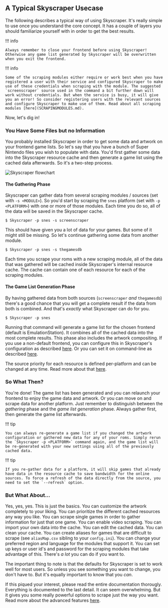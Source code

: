 ## A Typical Skyscraper Usecase

The following describes a typical way of using Skyscraper. It's really simple to use once you understand the core concept. It has a couple of layers you should familiarize yourself with in order to get the best results.

!!! info 

    Always remember to close your frontend before using Skyscraper! Otherwise any game list generated by Skyscraper will be overwritten when you exit the frontend.

!!! info 

    Some of the scraping modules either require or work best when you have registered a user with their service and configured Skyscraper to make use of these credentials when scraping with the module. The suggested `screenscraper` source used in the command a bit further down will work without credentials. But when the service is busy, it will give you an error! So consider registering users with the relevant sources and configure Skyscraper to make use of them. Read about all scraping modules [here](SCRAPINGMODULES.md).

Now, let's dig in!

### You Have Some Files but no Information

You probably installed Skyscraper in order to get some data and artwork on your frontend game lists. So let's say that you have a bunch of Super Nintendo files you wish to populate with data. You'd first gather some data into the Skyscraper resource cache and then generate a game list using the cached data afterwards. So it's a two-step process.

![Skyscraper flowchart](resources/skyscraper_overview_chart.png)

#### The Gathering Phase

Skyscraper can gather data from several scraping modules / sources (set with `-s <MODULE>`). So you'd start by scraping the `snes` platform (set with `-p <PLATFORM>`) with one or more of those modules. Each time you do so, all of the data will be saved in the Skyscraper cache.

```
$ Skyscraper -p snes -s screenscraper
```

This should have given you a lot of data for your games. But some of it might still be missing. So let's continue gathering some data from another module.

```
$ Skyscraper -p snes -s thegamesdb
```

Each time you scrape your roms with a new scraping module, all of the data that was gathered will be cached inside Skyscraper's internal resource cache. The cache can contain one of each resource for each of the scraping modules.

#### The Game List Generation Phase

By having gathered data from both sources (`screenscraper` _and_ `thegamesdb`) there's a good chance that you will get a complete result if the data from both is combined. And that's _exactly_ what Skyscraper can do for you.

```
$ Skyscraper -p snes
```

Running that command will generate a game list for the chosen frontend (default is EmulationStation). It combines all of the cached data into the most complete results. This phase also includes the artwork compositing. If you use a non-default frontend, you can configure this in Skyscraper's configuration as described [here](CONFIGINI.md#frontend). Or you can set it on command-line as described [here](CLIHELP.md#-f-frontend).

The source priority for each resource is defined per-platform and can be changed at any time. Read more about that [here](CACHE.md#resource-and-scraping-module-priorities).

### So What Then?

You're done! The game list has been generated and you can relaunch your frontend to enjoy the game data and artwork. Or you can move on and scrape data for another platform. Just remember to distinguish between the _gathering_ phase and the _game list generation_ phase. Always gather first, then generate the game list afterwards.

!!! tip

    You can always re-generate a game list if you changed the artwork configuration or gathered new data for any of your roms. Simply rerun the `Skyscraper -p <PLATFORM>` command again, and the game list will be re-generated with your new settings using all of the previously cached data.

!!! tip

    If you re-gather data for a platform, it will skip games that already have data in the resource cache to save bandwidth for the online sources. To force a refresh of the data directly from the source, you need to set the `--refresh` option.

### But What About...

Yes, yes, yes. This is just the basics. You can customize the artwork completely to your liking. You can prioritize the different cached resources any way you like. You can scrape single games in order to gather information for just that one game. You can enable video scraping. You can import your own data into the cache. You can edit the cached data. You can clean your cache. You can create aliases for games that are difficult to scrape (see `aliasMap.csv` sibling to your `config.ini`). You can change your preferred region and language for the modules that support it. You can set up keys or user id's and password for the scraping modules that take advantage of this. There's _a lot_ you can do if you want to.

The important thing to note is that the defaults for Skyscraper is set to work well for most users. So unless you see something you want to change, you don't have to. But it's equally important to know that you _can_.

If this piqued your interest, please read the entire documentation thorougly. Everything is documented to the last detail. It can seem overwhelming. But it gives you some really powerful options to scrape just the way you want. Read more about the advanced features [here](https://github.com/Gemba/skyscraper/blob/master/README.md#a-quick-run-down-of-skyscraper).
